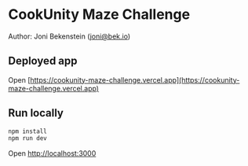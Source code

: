 # CookUnity Maze Challenge

Author: Joni Bekenstein (joni@bek.io)

## Deployed app

Open [https://cookunity-maze-challenge.vercel.app](https://cookunity-maze-challenge.vercel.app)

## Run locally

```bash
npm install
npm run dev
```

Open [http://localhost:3000](http://localhost:3000)
